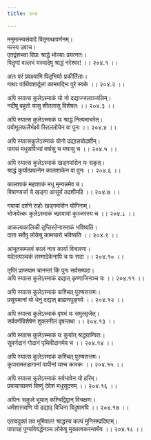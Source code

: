 ```yaml
---
title: २०४

---
```

मनुमत्स्यसंवादे पितृगाथावर्णनम्।  
मत्स्य उवाच।  
एतद्वंशभवा विप्राः श्राद्धे भोज्याः प्रयत्नतः।  
पितॄणां वल्लभं यस्मादेषु श्राद्धं नरेश्वर! ।। २०४.१ ।।  
  
अतः परं प्रवक्ष्यामि पितृभिर्याः प्रकीर्तिताः।  
गाथाः पार्थिवशार्दूल! कामयद्भिः पुरे स्वके ।। २०४.२ ।।  
  
अपि स्यात्स कुलेऽस्माकं यो नो दद्याज्जलाञ्जलिम्।  
नदीषु बहुतो यासु शीतलासु विशेषतः ।। २०४.३ ।।  
  
अपि स्यात्स कुलेऽस्माकं यः श्राद्धं नित्यमाचरेत्।  
पयोमूलफलैर्भक्ष्ये स्तिलतोयेन वा पुनः ।। २०४.४ ।।  
  
अपि स्यात्सकुलेऽस्माकं योनो दद्यात्त्रयोदशीम्।  
पायसं मधुसर्पिभ्यां वर्षासु च मघासु च ।। २०४.५ ।।  
  
अपि स्यात्स कुलेऽस्माकं खड्गमांसेन यः सकृत्।  
श्राद्धं कुर्यात्प्रयत्नेन कालशाकेन वा पुनः ।। २०४.६ ।।  
  
कालशाकं महाशाकं मधु मुन्यन्नमेव च।  
विषाणवर्जा ये खड्गा आसूर्यं तदशीमहि ।। २०४.७ ।।  
  
गयायां दर्शने राहोः खड्गमांसेन योगिनाम्।  
भोजयेत्कः कुलेऽस्माकं च्छायायां कुञ्जरस्य च ।। २०४.८ ।।  
  
आकल्पकालिकी तृप्तिस्तेनास्माकं भविष्यति।  
दाता सर्वेषु लोकेषु कामचारो भविष्यति ।। २०४.९ ।।  
  
आभूतसम्प्लवं कालं नात्र कार्या विचारणा।  
यदेतत्पञ्चकं तस्मादेकेनापि च यः सदा ।। २०४.१० ।।  
  
तृप्तिं प्राप्स्याम चानन्तां किं पुनः सर्वसम्पदा।  
अपि स्यात्स कुलेऽस्माकं दद्यात् कृष्णाजिनञ्च यः ।। २०४.११ ।।  
  
अपि स्यात्स कुलेऽस्माकं कश्चित् पुरुषसत्तमः।  
प्रसूयमानां यो धेनुं दद्यात् ब्राह्मणपुङ्गवे ।। २०४.१२ ।।  
  
अपि स्यात्स कुलेऽस्माकं वृषभं यः समुत्सृजेत्।  
सर्ववर्णविशेषेण शुक्लनीलं वृषन्तथा ।। २०४.१३ ।।  
  
अपि स्यात्स कुलेऽस्माकं यः कुर्यात् श्रद्धयान्वितः।  
सुवर्णदानं गोदानं पृथिवीदानमेव च ।। २०४.१४ ।।  
  
अपि स्यात्स कुलेऽस्माकं कश्चित् पुरुषसत्तमः।  
कूपारामतडागानां वापीनां यश्च कारकः ।। २०४.१५ ।।  
  
अपि स्यात्स कुलेऽस्माकं सर्वभावेन यो हरिम्।  
प्रयायाच्छरणं विष्णुं देवेशं मधुसूदनम् ।। २०४.१६ ।।  
  
अपिनः सकुले भूयात् कश्चिद्विद्वान् विचक्षणः।  
धर्मशास्त्राणि यो दद्याद् विधिना विदुषामपि ।। २०४.१७ ।।  
  
एतावदुक्तं तव भूमिपाल! श्राद्धस्य कल्पं मुनिसम्प्रदिष्टम्।  
पापापहं पुण्यविवर्द्धनञ्च लोकेषु मुख्यत्वकरन्तथैव ।। २०४.१८ ।।